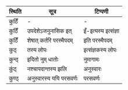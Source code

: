 | स्थिति | सूत्र | टिप्पणी |
| ----- | ------- | ------ |
| कुठिँ | - | - |
| कुठिँ | उपदेशेऽजनुनासिक इत् | इँ-इत्यस्य इत्संज्ञा |
| कुठिँ | शेषात् कर्तरि परस्मैपदम् | इति परस्मैपदम् |
| कुठ् | तस्य लोपः | इत्संज्ञकस्य लोपः |
| कुन्ठ् | इदितो नुम् धातोः | नुमागामः |
| कुंठ् | नश्चापदान्तस्य झलि | अनुस्वारः |
| कुण्ठ् | अनुस्वारस्य ययि परसवर्णः | परसवर्णः |
